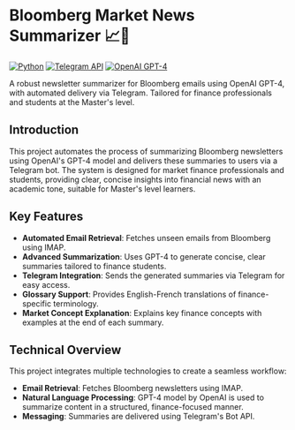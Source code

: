 
# Bloomberg Market News Summarizer 📈💼
[![Python](https://img.shields.io/badge/Python-3.9+-blue)](https://python.org)
[![Telegram API](https://img.shields.io/badge/Telegram-Bot-blue)](https://core.telegram.org/bots)
[![OpenAI GPT-4](https://img.shields.io/badge/OpenAI-GPT--4-brightgreen)](https://openai.com)

A robust newsletter summarizer for Bloomberg emails using OpenAI GPT-4, with automated delivery via Telegram. Tailored for finance professionals and students at the Master's level.

## Introduction
This project automates the process of summarizing Bloomberg newsletters using OpenAI's GPT-4 model and delivers these summaries to users via a Telegram bot. The system is designed for market finance professionals and students, providing clear, concise insights into financial news with an academic tone, suitable for Master's level learners.

## Key Features
- **Automated Email Retrieval**: Fetches unseen emails from Bloomberg using IMAP.
- **Advanced Summarization**: Uses GPT-4 to generate concise, clear summaries tailored to finance students.
- **Telegram Integration**: Sends the generated summaries via Telegram for easy access.
- **Glossary Support**: Provides English-French translations of finance-specific terminology.
- **Market Concept Explanation**: Explains key finance concepts with examples at the end of each summary.

## Technical Overview
This project integrates multiple technologies to create a seamless workflow:
- **Email Retrieval**: Fetches Bloomberg newsletters using IMAP.
- **Natural Language Processing**: GPT-4 model by OpenAI is used to summarize content in a structured, finance-focused manner.
- **Messaging**: Summaries are delivered using Telegram's Bot API.
